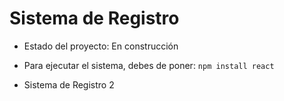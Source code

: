 <H1>Sistema de Registro</H1>

- Estado del proyecto: En construcción 
- Para ejecutar el sistema, debes de poner:
```npm install react ```

- Sistema de Registro 2
